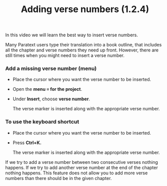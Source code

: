 ﻿---
title: Adding verse numbers (1.2.4)
---
In this video we will learn the best way to insert verse numbers.

Many Paratext users type their translation into a book outline, that includes all the chapter and verse numbers they need up front. However, there are still times when you might need to insert a verse number.

### Add a missing verse number (menu)

-   Place the cursor where you want the verse number to be inserted.
-   Open the **menu ≡ for the project**.
-   Under **Insert**, choose **verse number**.

    The verse marker is inserted along with the appropriate verse number.

### To use the keyboard shortcut

-   Place the cursor where you want the verse number to be inserted.
-   Press **Ctrl+K.**

    The verse marker is inserted along with the appropriate verse number.

If we try to add a verse number between two consecutive verses nothing happens. If we try to add another verse number at the end of the chapter nothing happens. This feature does not allow you to add more verse numbers than there should be in the given chapter.
